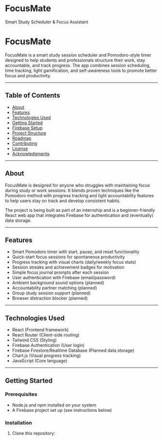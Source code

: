# FocusMate
Smart Study Scheduler &amp; Focus Assistant

# FocusMate

FocusMate is a smart study session scheduler and Pomodoro-style timer designed to help students and professionals structure their work, stay accountable, and track progress. The app combines session scheduling, time tracking, light gamification, and self-awareness tools to promote better focus and productivity.

---

## Table of Contents

- [About](#about)
- [Features](#features)
- [Technologies Used](#technologies-used)
- [Getting Started](#getting-started)
- [Firebase Setup](#firebase-setup)
- [Project Structure](#project-structure)
- [Roadmap](#roadmap)
- [Contributing](#contributing)
- [License](#license)
- [Acknowledgments](#acknowledgments)

---

## About

FocusMate is designed for anyone who struggles with maintaining focus during study or work sessions. It blends proven techniques like the Pomodoro method with progress tracking and light accountability features to help users stay on track and develop consistent habits.

The project is being built as part of an internship and is a beginner-friendly React web app that integrates Firebase for authentication and (eventually) data storage.

---

## Features

- Smart Pomodoro timer with start, pause, and reset functionality
- Quick-start focus sessions for spontaneous productivity
- Progress tracking with visual charts (daily/weekly focus stats)
- Session streaks and achievement badges for motivation
- Simple focus journal prompts after each session
- User authentication with Firebase (email/password)
- Ambient background sound options (planned)
- Accountability partner matching (planned)
- Group study session support (planned)
- Browser distraction blocker (planned)

---

## Technologies Used

- React (Frontend framework)
- React Router (Client-side routing)
- Tailwind CSS (Styling)
- Firebase Authentication (User login)
- Firebase Firestore/Realtime Database (Planned data storage)
- Chart.js (Visual progress tracking)
- JavaScript (Core language)

---

## Getting Started

### Prerequisites

- Node.js and npm installed on your system
- A Firebase project set up (see instructions below)

### Installation

1. Clone this repository:


